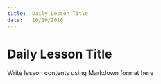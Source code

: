 ```yaml
---
title:  Daily Lesson Title
date:   10/10/2016
---
```


# Daily Lesson Title

Write lesson contents using Markdown format here